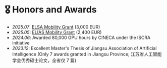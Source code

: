 # 🎖 Honors and Awards
- *2025.07*: [ELSA Mobility Grant](https://elsa-ai.eu/overview/) (3,000 EUR)
- *2025.05*: [ELIAS Mobility Grant](https://elias-ai.eu/mobility-program/) (2,400 EUR)
- *2024.06*: Awarded 80,000 GPU hours by CINECA under the ISCRA initiative
- *2023.12*: Excellent Master's Thesis of Jiangsu Association of Artificial Intelligence (Only 7 awards granted in Jiangsu Province; 江苏省人工智能学会优秀硕士论文，全省仅 7 篇)